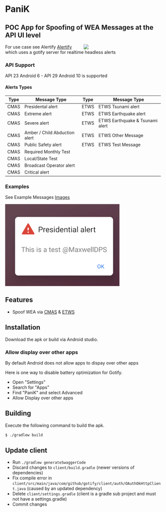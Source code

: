 # PaniK

## POC App for Spoofing of WEA Messages at the API UI level

<img align="right" src="app.gif" width="250" />

For use case see Alertify [Alertify](https://github.com/MaxwellDPS/Alertify) which uses a gotify server for realtime headless alerts

### API Support
API 23 Android 6 - API 29 Android 10 is supported

#### Alerts Types

| Type | Message Type                  | Type | Message Type                     |
|------|-------------------------------|------|----------------------------------|
| CMAS | Presidental alert             | ETWS | ETWS Tsunami alert               |
| CMAS | Extreme alert                 | ETWS | ETWS Earthquake alert            |
| CMAS | Severe alert                  | ETWS | ETWS Earthquake & Tsunami  alert |
| CMAS | Amber / Child Abduction alert | ETWS | ETWS Other Message               |
| CMAS | Public Safety alert           | ETWS | ETWS Test Message                |
| CMAS | Required Monthly Test         |      |             |                                  |
| CMAS | Local/State Test              |      |             |                                  |
| CMAS | Broadcast Operator alert      |      |             |                                  |
| CMAS | Critical alert                |      |             |                                  |


### Examples

See Example Messages [Images](./Images.md)

![Images](./img/image.png)

## Features

* Spoof WEA via [CMAS](https://en.wikipedia.org/wiki/Wireless_Emergency_Alerts) & [ETWS](https://www.technologyreview.com/2011/03/11/260021/how-japans-earthquake-and-tsunami-warning-systems-work/)


## Installation

Download the apk or build via Android studio.

### Allow display over other apps

By default Android does not allow apps to dispay over other apps

Here is one way to disable battery optimization for Gotify.

* Open "Settings"
* Search for "Apps"
* Find "PaniK" and select Advanced
* Allow Display over other apps

## Building

Execute the following command to build the apk.
```bash
$ ./gradlew build
```

## Update client

* Run `./gradlew generateSwaggerCode`
* Discard changes to `client/build.gradle` (newer versions of dependencies)
* Fix compile error in `client/src/main/java/com/github/gotify/client/auth/OAuthOkHttpClient.java` (caused by an updated dependency)
* Delete `client/settings.gradle` (client is a gradle sub project and must not have a settings.gradle)
* Commit changes



